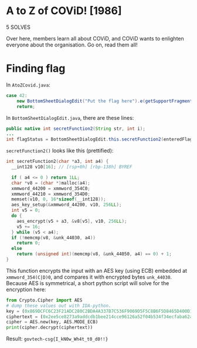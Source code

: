 # A to Z of COViD! [1986]
5 SOLVES

Over here, members learn all about COViD, and COViD wants to enlighten everyone about the organisation. Go on, read them all!
# Finding flag
In `AtoZCovid.java`:
```java
case 42:
    new BottomSheetDialogEdit("Put the flag here").e(getSupportFragmentManager(), "ModalBtmSheetEdit");
    return;
```
In `BottomSheetDialogEdit.java`, there are these lines:
```java
public native int secretFunction2(String str, int i);
...
int flagStatus = BottomSheetDialogEdit.this.secretFunction2(enteredFlagString, enteredFlagString.length());
```
`secretFunction2()` looks like this (prettified):
```c
int secretFunction2(char *a3, int a4) {
  __int128 v10[16]; // [rsp+0h] [rbp-138h] BYREF

  if ( a4 <= 0 ) return 1LL;
  char *v8 = (char *)malloc(a4);
  xmmword_44200 = xmmword_354C0;
  xmmword_44210 = xmmword_354D0;
  memset(v10, 0, 16*sizeof(__int128));
  aes_key_setup(&xmmword_44200, v10, 256LL);
  int v5 = 0;
  do {
    aes_encrypt(v5 + a3, &v8[v5], v10, 256LL);
    v5 += 16;
  } while (v5 < a4);
  if (!memcmp(v8, &unk_44030, a4))
    return 0;
  else
    return (unsigned int)(memcmp(v8, &unk_44050, a4) == 0) + 1;
}
```
This function encrypts the input with an AES key (using ECB) embedded at `xmmword_354(C|D)0`, and compares it with encrypted bytes `unk_44030`. Because AES is symmetrical, a short python script will solve for the encryption here:
```python
from Crypto.Cipher import AES
# dump these values out with IDA-python.
key = (0x869DCFC6C23F21ADC280C2BDA4A337B7C536F9069D5F5C8B6F5D8465D400D12C).to_bytes(256//8,'little')
ciphertext = (0x2ee5ce8273a9addcdb1bee214cce96126a52f04b534f34ecfaba62a6a54e882c).to_bytes(256//8,'big')
cipher = AES.new(key, AES.MODE_ECB)
print(cipher.decrypt(ciphertext))
```
Result: `govtech-csg{I_kN0w_Wh4t_t0_d0!!}`